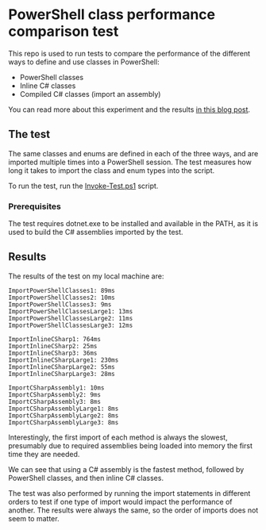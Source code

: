 # PowerShell class performance comparison test

This repo is used to run tests to compare the performance of the different ways to define and use classes in PowerShell:

- PowerShell classes
- Inline C# classes
- Compiled C# classes (import an assembly)

You can read more about this experiment and the results [in this blog post](https://blog.danskingdom.com/PowerShell-class-definition-pros-cons-and-performance-comparison/).

## The test

The same classes and enums are defined in each of the three ways, and are imported multiple times into a PowerShell session.
The test measures how long it takes to import the class and enum types into the script.

To run the test, run the [Invoke-Test.ps1](/src/Invoke-Test.ps1) script.

### Prerequisites

The test requires dotnet.exe to be installed and available in the PATH, as it is used to build the C# assemblies imported by the test.

## Results

The results of the test on my local machine are:

```text
ImportPowerShellClasses1: 89ms
ImportPowerShellClasses2: 10ms
ImportPowerShellClasses3: 9ms
ImportPowerShellClassesLarge1: 13ms
ImportPowerShellClassesLarge2: 11ms
ImportPowerShellClassesLarge3: 12ms

ImportInlineCSharp1: 764ms
ImportInlineCSharp2: 25ms
ImportInlineCSharp3: 36ms
ImportInlineCSharpLarge1: 230ms
ImportInlineCSharpLarge2: 55ms
ImportInlineCSharpLarge3: 28ms

ImportCSharpAssembly1: 10ms
ImportCSharpAssembly2: 9ms
ImportCSharpAssembly3: 8ms
ImportCSharpAssemblyLarge1: 8ms
ImportCSharpAssemblyLarge2: 8ms
ImportCSharpAssemblyLarge3: 8ms
```

Interestingly, the first import of each method is always the slowest, presumably due to required assemblies being loaded into memory the first time they are needed.

We can see that using a C# assembly is the fastest method, followed by PowerShell classes, and then inline C# classes.

The test was also performed by running the import statements in different orders to test if one type of import would impact the performance of another.
The results were always the same, so the order of imports does not seem to matter.
